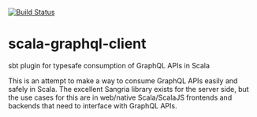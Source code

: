 [![Build Status](https://travis-ci.org/joseph-whiting/scala-graphql-client.svg?branch=master)](https://travis-ci.org/joseph-whiting/scala-graphql-client)
# scala-graphql-client
sbt plugin for typesafe consumption of GraphQL APIs in Scala

This is an attempt to make a way to consume GraphQL APIs easily and safely in Scala. The excellent Sangria library exists for the server side, but the use cases for this are in web/native Scala/ScalaJS frontends and backends that need to interface with GraphQL APIs.
